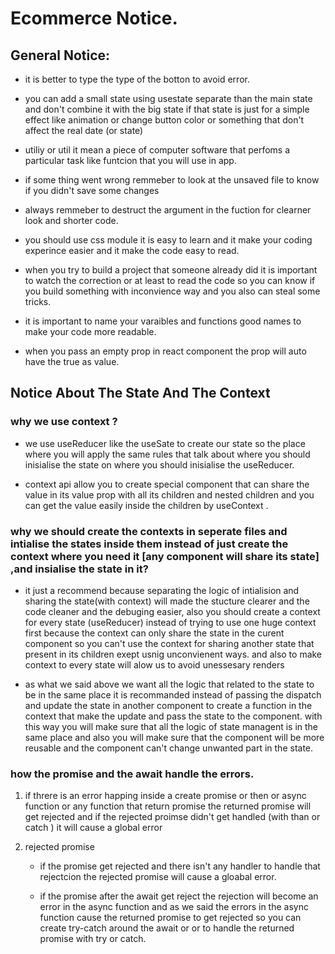 # Ecommerce Notice.

## General Notice:

- it is better to type the type of the botton to avoid error.

- you can add a small state using usestate separate than the main state and don't combine it with the big state if that state is just for a simple effect like animation or change button color or
  something that don't affect the real date (or state)

- utiliy or util it mean a piece of computer software that perfoms a particular task like funtcion that you will use in app.

- if some thing went wrong remmeber to look at the unsaved file to know if you didn't save some changes

- always remmeber to destruct the argument in the fuction for clearner look and shorter code.

- you should use css module it is easy to learn and it make your coding experince easier and it make the code easy to read.

- when you try to build a project that someone already did it is important to watch the correction or at least to read the code so you can know if you build something with inconvience way and you also
  can steal some tricks.

- it is important to name your varaibles and functions good names to make your code more readable.

- when you pass an empty prop in react component the prop will auto have the true as value.

## Notice About The State And The Context

### why we use context ?

- we use useReducer like the useSate to create our state so the place where you will apply the same rules that talk about where you should inisialise the state on where you should inisialise the
  useReducer.

- context api allow you to create special component that can share the value in its value prop with all its children and nested children and you can get the value easily inside the children by
  useContext .

### why we should create the contexts in seperate files and intialise the states inside them instead of just create the context where you need it [any component will share its state] ,and insialise the state in it?

- it just a recommend because separating the logic of intialision and sharing the state(with context) will made the stucture clearer and the code cleaner and the debuging easier, also you should
  create a context for every state (useReducer) instead of trying to use one huge context first because the context can only share the state in the curent component so you can't use the context for
  sharing another state that present in its children exept usnig unconvienent ways. and also to make context to every state will alow us to avoid unessesary renders

- as what we said above we want all the logic that related to the state to be in the same place it is recommanded instead of passing the dispatch and update the state in another component to create a
  function in the context that make the update and pass the state to the component. with this way you will make sure that all the logic of state managent is in the same place and also you will make
  sure that the component will be more reusable and the component can't change unwanted part in the state.

### how the promise and the await handle the errors.

1. if threre is an error happing inside a create promise or then or async function or any function that return promise the returned promise will get rejected and if the rejected proimse didn't get
   handled (with than or catch ) it will cause a global error

2. rejected promise

   - if the promise get rejected and there isn't any handler to handle that rejectcion the rejected promise will cause a gloabal error.

   - if the promise after the await get reject the rejection will become an error in the async function and as we said the errors in the async function cause the returned promise to get rejected so
     you can create try-catch around the await or or to handle the returned promise with try or catch.
